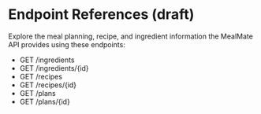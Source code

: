 # Endpoint References (draft)

Explore the meal planning, recipe, and ingredient information the MealMate API provides using these endpoints:

* GET /ingredients
* GET /ingredients/{id}
* GET /recipes
* GET /recipes/{id}
* GET /plans
* GET /plans/{id}
